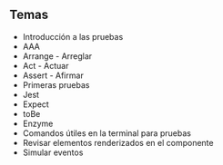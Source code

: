 ## Temas

- Introducción a las pruebas
- AAA
- Arrange - Arreglar
- Act - Actuar
- Assert - Afirmar
- Primeras pruebas
- Jest
- Expect
- toBe
- Enzyme
- Comandos útiles en la terminal para pruebas
- Revisar elementos renderizados en el componente
- Simular eventos